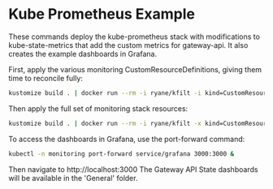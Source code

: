 # Kube Prometheus Example

These commands deploy the kube-prometheus stack with modifications to
kube-state-metrics that add the custom metrics for gateway-api.
It also creates the example dashboards in Grafana.

First, apply the various monitoring CustomResourceDefinitions, giving them time
to reconcile fully:

```bash
kustomize build . | docker run --rm -i ryane/kfilt -i kind=CustomResourceDefinition | kubectl apply --server-side -f -
```

Then apply the full set of monitoring stack resources:

```bash
kustomize build . | docker run --rm -i ryane/kfilt -x kind=CustomResourceDefinition | kubectl apply -f -
```

To access the dashboards in Grafana, use the port-forward command:

```bash
kubectl -n monitoring port-forward service/grafana 3000:3000 &
```

Then navigate to http://localhost:3000
The Gateway API State dashboards will be available in the 'General' folder.
